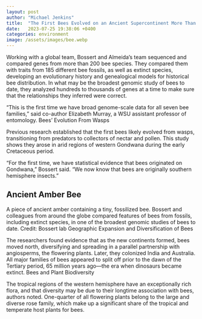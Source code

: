 ```yaml
---
layout: post
author: "Michael Jenkins"
title:  "The First Bees Evolved on an Ancient Supercontinent More Than 120 Million Years Ago"
date:   2023-07-25 19:38:06 +0400
categories: environment
image: /assets/images/bee.webp
---
```


Working with a global team, Bossert and Almeida’s team sequenced and compared genes from more than 200 bee species. They compared them with traits from 185 different bee fossils, as well as extinct species, developing an evolutionary history and genealogical models for historical bee distribution. In what may be the broadest genomic study of bees to date, they analyzed hundreds to thousands of genes at a time to make sure that the relationships they inferred were correct.

“This is the first time we have broad genome-scale data for all seven bee families,” said co-author Elizabeth Murray, a WSU assistant professor of entomology.
Bees’ Evolution From Wasps

Previous research established that the first bees likely evolved from wasps, transitioning from predators to collectors of nectar and pollen. This study shows they arose in arid regions of western Gondwana during the early Cretaceous period.

“For the first time, we have statistical evidence that bees originated on Gondwana,” Bossert said. “We now know that bees are originally southern hemisphere insects.”

## Ancient Amber Bee

A piece of ancient amber containing a tiny, fossilized bee. Bossert and colleagues from around the globe compared features of bees from fossils, including extinct species, in one of the broadest genomic studies of bees to date. Credit: Bossert lab
Geographic Expansion and Diversification of Bees

The researchers found evidence that as the new continents formed, bees moved north, diversifying and spreading in a parallel partnership with angiosperms, the flowering plants. Later, they colonized India and Australia. All major families of bees appeared to split off prior to the dawn of the Tertiary period, 65 million years ago—the era when dinosaurs became extinct.
Bees and Plant Biodiversity

The tropical regions of the western hemisphere have an exceptionally rich flora, and that diversity may be due to their longtime association with bees, authors noted. One-quarter of all flowering plants belong to the large and diverse rose family, which make up a significant share of the tropical and temperate host plants for bees.